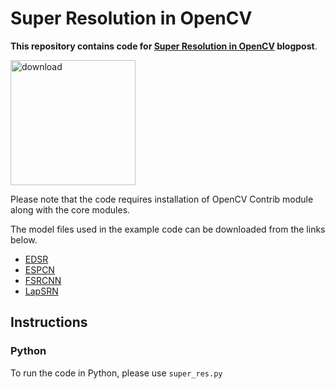 # Super Resolution in OpenCV
**This repository contains code for [Super Resolution in OpenCV](https://learnopencv.com/super-resolution-in-opencv/) blogpost**.

[<img src="https://learnopencv.com/wp-content/uploads/2022/07/download-button-e1657285155454.png" alt="download" width="200">](https://www.dropbox.com/sh/na6ygbayem1iico/AAB3XpS9wfaJDMJIJMToqaKHa?dl=1)

Please note that the code requires installation of OpenCV Contrib module along with the core modules.

The model files used in the example code can be downloaded from the links below.

* [EDSR](https://github.com/Saafke/EDSR_Tensorflow/tree/master/models)
* [ESPCN](https://github.com/fannymonori/TF-ESPCN/tree/master/export)
* [FSRCNN](https://github.com/Saafke/FSRCNN_Tensorflow/tree/master/models)
* [LapSRN](https://github.com/fannymonori/TF-LapSRN/tree/master/export)


## Instructions

### Python

To run the code in Python, please use `super_res.py`
